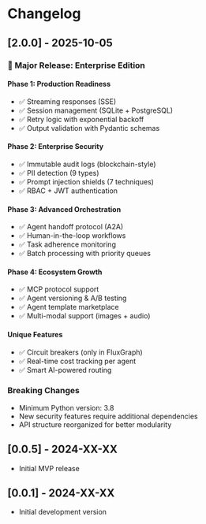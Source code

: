 # Changelog

## [2.0.0] - 2025-10-05

### 🎉 Major Release: Enterprise Edition

#### Phase 1: Production Readiness
- ✅ Streaming responses (SSE)
- ✅ Session management (SQLite + PostgreSQL)
- ✅ Retry logic with exponential backoff
- ✅ Output validation with Pydantic schemas

#### Phase 2: Enterprise Security
- ✅ Immutable audit logs (blockchain-style)
- ✅ PII detection (9 types)
- ✅ Prompt injection shields (7 techniques)
- ✅ RBAC + JWT authentication

#### Phase 3: Advanced Orchestration
- ✅ Agent handoff protocol (A2A)
- ✅ Human-in-the-loop workflows
- ✅ Task adherence monitoring
- ✅ Batch processing with priority queues

#### Phase 4: Ecosystem Growth
- ✅ MCP protocol support
- ✅ Agent versioning & A/B testing
- ✅ Agent template marketplace
- ✅ Multi-modal support (images + audio)

#### Unique Features
- ✅ Circuit breakers (only in FluxGraph)
- ✅ Real-time cost tracking per agent
- ✅ Smart AI-powered routing

### Breaking Changes
- Minimum Python version: 3.8
- New security features require additional dependencies
- API structure reorganized for better modularity

## [0.0.5] - 2024-XX-XX
- Initial MVP release

## [0.0.1] - 2024-XX-XX
- Initial development version
